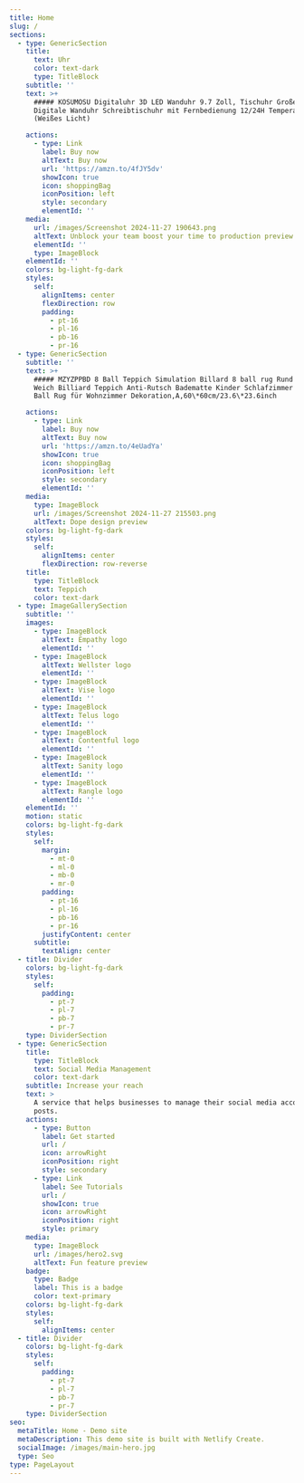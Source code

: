 ```yaml
---
title: Home
slug: /
sections:
  - type: GenericSection
    title:
      text: Uhr
      color: text-dark
      type: TitleBlock
    subtitle: ''
    text: >+
      ##### KOSUMOSU Digitaluhr 3D LED Wanduhr 9.7 Zoll, Tischuhr Großes Display
      Digitale Wanduhr Schreibtischuhr mit Fernbedienung 12/24H Temperatur
      (Weißes Licht)

    actions:
      - type: Link
        label: Buy now
        altText: Buy now
        url: 'https://amzn.to/4fJY5dv'
        showIcon: true
        icon: shoppingBag
        iconPosition: left
        style: secondary
        elementId: ''
    media:
      url: /images/Screenshot 2024-11-27 190643.png
      altText: Unblock your team boost your time to production preview
      elementId: ''
      type: ImageBlock
    elementId: ''
    colors: bg-light-fg-dark
    styles:
      self:
        alignItems: center
        flexDirection: row
        padding:
          - pt-16
          - pl-16
          - pb-16
          - pr-16
  - type: GenericSection
    subtitle: ''
    text: >+
      ##### MZYZPPBD 8 Ball Teppich Simulation Billard 8 ball rug Rund Tufting
      Weich Billiard Teppich Anti-Rutsch Badematte Kinder Schlafzimmer Schwarz 8
      Ball Rug für Wohnzimmer Dekoration,A,60\*60cm/23.6\*23.6inch

    actions:
      - type: Link
        label: Buy now
        altText: Buy now
        url: 'https://amzn.to/4eUadYa'
        showIcon: true
        icon: shoppingBag
        iconPosition: left
        style: secondary
        elementId: ''
    media:
      type: ImageBlock
      url: /images/Screenshot 2024-11-27 215503.png
      altText: Dope design preview
    colors: bg-light-fg-dark
    styles:
      self:
        alignItems: center
        flexDirection: row-reverse
    title:
      type: TitleBlock
      text: Teppich
      color: text-dark
  - type: ImageGallerySection
    subtitle: ''
    images:
      - type: ImageBlock
        altText: Empathy logo
        elementId: ''
      - type: ImageBlock
        altText: Wellster logo
        elementId: ''
      - type: ImageBlock
        altText: Vise logo
        elementId: ''
      - type: ImageBlock
        altText: Telus logo
        elementId: ''
      - type: ImageBlock
        altText: Contentful logo
        elementId: ''
      - type: ImageBlock
        altText: Sanity logo
        elementId: ''
      - type: ImageBlock
        altText: Rangle logo
        elementId: ''
    elementId: ''
    motion: static
    colors: bg-light-fg-dark
    styles:
      self:
        margin:
          - mt-0
          - ml-0
          - mb-0
          - mr-0
        padding:
          - pt-16
          - pl-16
          - pb-16
          - pr-16
        justifyContent: center
      subtitle:
        textAlign: center
  - title: Divider
    colors: bg-light-fg-dark
    styles:
      self:
        padding:
          - pt-7
          - pl-7
          - pb-7
          - pr-7
    type: DividerSection
  - type: GenericSection
    title:
      type: TitleBlock
      text: Social Media Management
      color: text-dark
    subtitle: Increase your reach
    text: >
      A service that helps businesses to manage their social media accounts and
      posts.
    actions:
      - type: Button
        label: Get started
        url: /
        icon: arrowRight
        iconPosition: right
        style: secondary
      - type: Link
        label: See Tutorials
        url: /
        showIcon: true
        icon: arrowRight
        iconPosition: right
        style: primary
    media:
      type: ImageBlock
      url: /images/hero2.svg
      altText: Fun feature preview
    badge:
      type: Badge
      label: This is a badge
      color: text-primary
    colors: bg-light-fg-dark
    styles:
      self:
        alignItems: center
  - title: Divider
    colors: bg-light-fg-dark
    styles:
      self:
        padding:
          - pt-7
          - pl-7
          - pb-7
          - pr-7
    type: DividerSection
seo:
  metaTitle: Home - Demo site
  metaDescription: This demo site is built with Netlify Create.
  socialImage: /images/main-hero.jpg
  type: Seo
type: PageLayout
---
```

